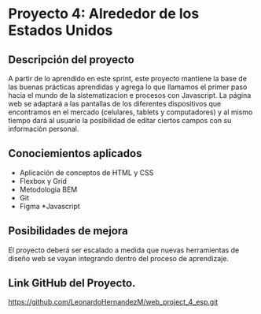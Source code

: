 # Proyecto 4: Alrededor de los Estados Unidos

## Descripción del proyecto    

A partir de lo aprendido en este sprint, este proyecto mantiene la base de las buenas prácticas aprendidas y agrega lo que llamamos el primer paso hacia el
mundo de la sistematizacion e procesos con Javascript. La página web se adaptará a las pantallas de los diferentes dispositivos que encontramos en el mercado (celulares, tablets y computadores) y al mismo tiempo dará al usuario la posibilidad
de editar ciertos campos con su informaciòn personal.

## Conociemientos aplicados

* Aplicación de conceptos de HTML y CSS
* Flexbox y Grid
* Metodologia BEM
* Git
* Figma
*Javascript

## Posibilidades de mejora

El proyecto deberá ser escalado a medida que nuevas herramientas de diseño web se vayan integrando dentro del
proceso de aprendizaje.

## Link GitHub del Proyecto.
https://github.com/LeonardoHernandezM/web_project_4_esp.git


